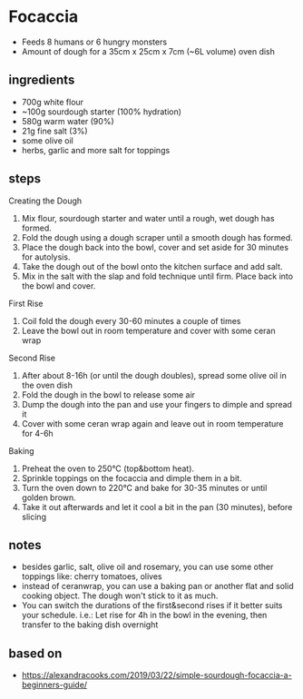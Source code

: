 # Focaccia
* Feeds 8 humans or 6 hungry monsters
* Amount of dough for a 35cm x 25cm x 7cm (~6L volume) oven dish

## ingredients
* 700g white flour
* ~100g sourdough starter (100% hydration)
* 580g warm water (90%)
* 21g fine salt (3%)
* some olive oil
* herbs, garlic and more salt for toppings

## steps
Creating the Dough
1. Mix flour, sourdough starter and water until a rough, wet dough has formed.
2. Fold the dough using a dough scraper until a smooth dough has formed.
3. Place the dough back into the bowl, cover and set aside for 30 minutes for autolysis.
4. Take the dough out of the bowl onto the kitchen surface and add salt.
5. Mix in the salt with the slap and fold technique until firm. Place back into the bowl and cover.

First Rise
1. Coil fold the dough every 30-60 minutes a couple of times
2. Leave the bowl out in room temperature and cover with some ceran wrap

Second Rise
1. After about 8-16h (or until the dough doubles), spread some olive oil in the oven dish
2. Fold the dough in the bowl to release some air
3. Dump the dough into the pan and use your fingers to dimple and spread it
4. Cover with some ceran wrap again and leave out in room temperature for 4-6h

Baking
1. Preheat the oven to 250°C (top&bottom heat).
2. Sprinkle toppings on the focaccia and dimple them in a bit.
3. Turn the oven down to 220°C and bake for 30-35 minutes or until golden brown.
4. Take it out afterwards and let it cool a bit in the pan (30 minutes), before slicing

## notes
* besides garlic, salt, olive oil and rosemary, you can use some other toppings like: cherry tomatoes, olives
* instead of ceranwrap, you can use a baking pan or another flat and solid cooking object. The dough won't stick to it as much.
* You can switch the durations of the first&second rises if it better suits your schedule. i.e.: Let rise for 4h in the bowl in the evening, then transfer to the baking dish overnight

## based on
* https://alexandracooks.com/2019/03/22/simple-sourdough-focaccia-a-beginners-guide/
